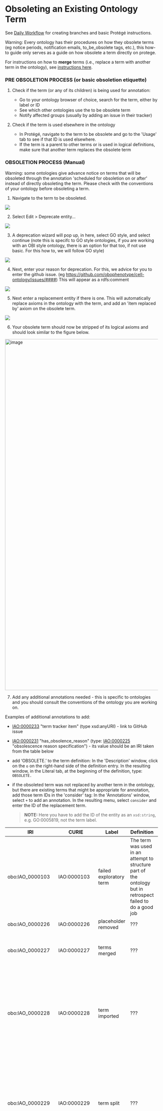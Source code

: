 # Obsoleting an Existing Ontology Term

See [Daily Workflow](daily-curator-workflow.md) for creating branches and basic Protégé instructions.

Warning: Every ontology has their procedures on how they obsolete terms (eg notice periods, notification emails, to_be_obsolete tags, etc.), this how-to guide only serves as a guide on how obsolete a term directly on protege.

For instructions on how to **merge** terms (i.e., replace a term with another term in the ontology), see [instructions here](merge-terms.md).

### PRE OBSOLETION PROCESS (or basic obsoletion etiquette)

1. Check if the term (or any of its children) is being used for annotation:

   - Go to your ontology browser of choice, search for the term, either by label or ID
   - See which other ontologies use the to be obsolete term
   - Notify affected groups (usually by adding an issue in their tracker)

2. Check if the term is used elsewhere in the ontology
   - In Protégé, navigate to the term to be obsolete and go to the 'Usage' tab to see if that ID is used elsewhere.
   - If the term is a parent to other terms or is used in logical definitions, make sure that another term replaces the obsolete term

### OBSOLETION PROCESS (Manual)

Warning: some ontologies give advance notice on terms that will be obsoleted through the annotation 'scheduled for obsoletion on or after' instead of directly obsoleting the term. Please check with the conventions of your ontology before obsoleting a term.

1. Navigate to the term to be obsoleted.

![](../images/howtoguides/obsolete/fig1.png)

2. Select Edit > Deprecate entity...

![](../images/howtoguides/obsolete/fig2.png)

3. A deprecation wizard will pop up, in here, select GO style, and select continue (note this is specifc to GO style ontologies, if you are working with an OBI style ontology, there is an option for that too, if not use basic. For this how to, we will follow GO style)

![](../images/howtoguides/obsolete/fig3.png)

4. Next, enter your reason for deprecation. For this, we advice for you to enter the github issue. (eg https://github.com/obophenotype/cell-ontology/issues/####) This will appear as a rdfs:comment

![](../images/howtoguides/obsolete/fig4.png)

5. Next enter a replacement entity if there is one. This will automatically replace axioms in the ontology with the term, and add an 'item replaced by' axiom on the obsolete term.

![](../images/howtoguides/obsolete/fig5.png)

6. Your obsolete term should now be stripped of its logical axioms and should look similar to the figure below.

<img width="1154" alt="image" src="https://user-images.githubusercontent.com/6722114/184711682-c9dfe4d9-f1b6-42fc-b301-07edb00328da.png">

7. Add any additional annotations needed - this is specific to ontologies and you should consult the conventions of the ontology you are working on.

Examples of additional annotations to add:

- [IAO:0000233](http://purl.obolibrary.org/obo/IAO_0000231) "term tracker item" (type xsd:anyURI) - link to GitHub issue

- [IAO:0000231](http://purl.obolibrary.org/obo/IAO_0000231) "has_obsolence_reason" (type: [IAO:0000225](http://purl.obolibrary.org/obo/IAO_0000225) "obsolescence reason specification") - its value should be an IRI taken from the table below

- add ‘OBSOLETE.’ to the term definition: In the 'Description' window, click on the `o` on the right-hand side of the definition entry. In the resulting window, in the Literal tab, at the beginning of the definition, type: `OBSOLETE.`

- if the obsoleted term was not replaced by another term in the ontology, but there are existing terms that might be appropriate for annotation, add those term IDs in the 'consider' tag: In the 'Annotations' window, select `+` to add an annotation. In the resulting menu, select `consider` and enter the ID of the replacement term.
  > **NOTE:** Here you have to add the ID of the entity as an `xsd:string`, e.g. GO:0005819, not the term label.

|IRI            |CURIE      |Label                  |Definition|Editor note    |
|---------------|-----------|-----------------------|----------|-------------- |
|obo:IAO_0000103|IAO:0000103|failed exploratory term|The term was used in an attempt to structure part of the ontology but in retrospect failed to do a good job|???|
|obo:IAO_0000226|IAO:0000226|placeholder removed    |???   | ???               |
|obo:IAO_0000227|IAO:0000227|terms merged |???|An editor note should explain what were the merged terms and the reason for the merge.                               |
|obo:IAO_0000228|IAO:0000228|term imported|???|This is to be used when the original term has been replaced by a term imported from an other ontology. An editor note should indicate what is the URI of the new term to use.|
|obo:IAO_0000229|IAO:0000229|term split   |???|This is to be used when a term has been split in two or more new terms. An editor note should indicate the reason for the split and indicate the URIs of the new terms created.|
|obo:OMO_0001000|OMO:0001000|out of scope |???|This obsolesence reason should be used conservatively. Typical valid examples are: un-necessary grouping classes in disease ontologies, a phenotype term added on the assumption it was a disease.|


## Obsolete a class (using Protege 'Make entity obsolete' function)

1.  Navigate to the term to be obsoleted.
1.  In the Protege edit menu-> Make entity obsolete
1.  Prepend the definition with OBSOLETE. For example, OBSOLETE. Chronic form of myeloproliferative neoplasm.
1.  Add a statement about why the term was made obsolete: In the 'Annotations' window, select `+` to add an annotation. In the resulting menu, select `rdfs:comment` and select Type: `Xsd:string`.
    Consult the wiki documentation for suggestions on standard comments:

         - [http://wiki.geneontology.org/index.php/Curator_Guide:_Obsoletion](http://wiki.geneontology.org/index.php/Curator_Guide:_Obsoletion)

         - [http://wiki.geneontology.org/index.php/Obsoleting_GO_Terms](http://wiki.geneontology.org/index.php/Obsoleting_GO_Terms)

         - [http://wiki.geneontology.org/index.php/Editor_Guide](http://wiki.geneontology.org/index.php/Editor_Guide)

1.  If the obsoleted term was replaced by another term in the ontology: In the 'Annotations' window, select `+` to add an annotation. In the resulting menu, select `term replaced by` and enter the ID of the replacement term.

1.  If the obsoleted term was not replaced by another term in the ontology, but there are existing terms that might be appropriate for annotation, add those term IDs in the 'consider' tag: In the 'Annotations' window, select `+` to add an annotation. In the resulting menu, select `consider` and enter the ID of the replacement term.

    > **NOTE:** Here you have to add the ID of the entity as an `xsd:string`, e.g. GO:0005819, not the term label.

1.  Add any additional annotations needed - this is specific to ontologies and you should consult the conventions of the ontology you are working on.

Examples of additional annotations to add:

- IAO:0000233 term tracker item (type xsd:anyURI) - link to GitHub issue
- has_obsolence_reason

See [Daily Workflow](daily-curator-workflow.md) section for commit, push and merge instructions.
